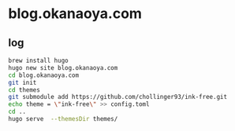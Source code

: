 # blog.okanaoya.com

## log

```bash
brew install hugo
hugo new site blog.okanaoya.com
cd blog.okanaoya.com
git init
cd themes
git submodule add https://github.com/chollinger93/ink-free.git
echo theme = \"ink-free\" >> config.toml
cd ..
hugo serve  --themesDir themes/
```
